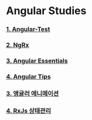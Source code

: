 # Angular Studies

### [1. Angular-Test](https://github.com/Motiveko/studies/tree/master/Angular-Study/Angular-Test)
### [2. NgRx](https://github.com/Motiveko/studies/tree/master/Angular-Study/NgRx)
### [3. Angular Essentials](https://github.com/Motiveko/studies/tree/master/Angular-Study/Angular-Essentials)
### [4. Angular Tips](https://github.com/Motiveko/studies/tree/master/Angular-Study/Angular%20Tips)
### [3. 앵귤러 에니메이션](https://github.com/Motiveko/studies/tree/master/Angular-Study/angular-animation)
### [4. RxJs 상태관리](https://github.com/Motiveko/studies/tree/master/Angular-Study/angular-animation)